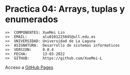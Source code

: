# Practica 04: Arrays, tuplas y enumerados

```
>>  COMPONENTES: XueMei Lin
>>  EMAIL:       alu0101225845@ull.edu.es
>>  UNIVERSIDAD: Universidad de La Laguna
>>  ASIGNATURA:  Desarrollo de sistemas informaticos
>>  VERSION:     0.0.4
>>  FECHA:       13-03-2022
>>  GITHUB:      https://github.com/XueMei-L
```

Acceso a [GitHub Pages]()
